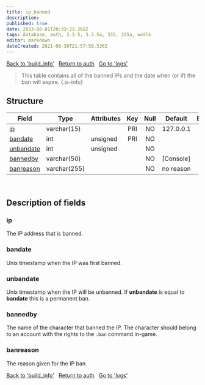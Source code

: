 ```yaml
---
title: ip_banned
description: 
published: true
date: 2023-08-01T20:33:23.268Z
tags: database, auth, 3.3.5, 3.3.5a, 335, 335a, wotlk
editor: markdown
dateCreated: 2021-08-30T21:57:50.536Z
---
```


<a href="https://trinitycore.info/en/database/335/auth/build_info" class="mt-5 v-btn v-btn--depressed v-btn--flat v-btn--outlined theme--light v-size--default darkblue--text text--lighten-3"><span class="v-btn__content"><i aria-hidden="true" class="v-icon notranslate v-icon--left mdi mdi-arrow-left theme--light"></i><span>Back to 'build_info'</span></span></a>&nbsp;&nbsp;&nbsp;<a href="https://trinitycore.info/en/database/335/auth/home" class="mt-5 v-btn v-btn--depressed v-btn--flat v-btn--outlined theme--light v-size--default darkblue--text text--lighten-3"><span class="v-btn__content"><i aria-hidden="true" class="v-icon notranslate v-icon--left mdi mdi-home-outline theme--light"></i><span>Return to auth</span></span></a>&nbsp;&nbsp;&nbsp;<a href="https://trinitycore.info/en/database/335/auth/logs" class="mt-5 v-btn v-btn--depressed v-btn--flat v-btn--outlined theme--light v-size--default darkblue--text text--lighten-3"><span class="v-btn__content"><span>Go to 'logs'</span><i aria-hidden="true" class="v-icon notranslate v-icon--right mdi mdi-arrow-right theme--light"></i></span></a>

> This table contains all of the banned IPs and the date when (or if) the ban will expire.
{.is-info}


## Structure

| Field | Type | Attributes | Key | Null | Default | Extra | Comment |
| --- | --- | --- | :---: | :---: | --- | --- | --- |
| [ip](#ip) | varchar(15) |  | PRI | NO | 127.0.0.1 |  |  |
| [bandate](#bandate) | int | unsigned | PRI | NO |  |  |  |
| [unbandate](#unbandate) | int | unsigned |  | NO |  |  |  |
| [bannedby](#bannedby) | varchar(50) |  |  | NO | [Console] |  |  |
| [banreason](#banreason) | varchar(255) |  |  | NO | no reason |  |  |
&nbsp;
## Description of fields

### ip
The IP address that is banned.
&nbsp;

### bandate
Unix timestamp when the IP was first banned.
&nbsp;

### unbandate
Unix timestamp when the IP will be unbanned. 
If **unbandate** is equal to **bandate** this is a permanent ban.
&nbsp;

### bannedby
The name of the character that banned the IP. The character should belong to an account with the rights to the `.ban` command in-game.
&nbsp;

### banreason
The reason given for the IP ban.
&nbsp;

<a href="https://trinitycore.info/en/database/335/auth/build_info" class="mt-5 v-btn v-btn--depressed v-btn--flat v-btn--outlined theme--light v-size--default darkblue--text text--lighten-3"><span class="v-btn__content"><i aria-hidden="true" class="v-icon notranslate v-icon--left mdi mdi-arrow-left theme--light"></i><span>Back to 'build_info'</span></span></a>&nbsp;&nbsp;&nbsp;<a href="https://trinitycore.info/en/database/335/auth/home" class="mt-5 v-btn v-btn--depressed v-btn--flat v-btn--outlined theme--light v-size--default darkblue--text text--lighten-3"><span class="v-btn__content"><i aria-hidden="true" class="v-icon notranslate v-icon--left mdi mdi-home-outline theme--light"></i><span>Return to auth</span></span></a>&nbsp;&nbsp;&nbsp;<a href="https://trinitycore.info/en/database/335/auth/logs" class="mt-5 v-btn v-btn--depressed v-btn--flat v-btn--outlined theme--light v-size--default darkblue--text text--lighten-3"><span class="v-btn__content"><span>Go to 'logs'</span><i aria-hidden="true" class="v-icon notranslate v-icon--right mdi mdi-arrow-right theme--light"></i></span></a>
